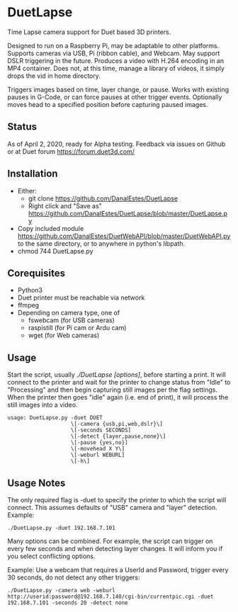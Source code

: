 # DuetLapse
Time Lapse camera support for Duet based 3D printers.

Designed to run on a Raspberry Pi, may be adaptable to other platforms. Supports cameras via USB, Pi (ribbon cable), and Webcam.  May support DSLR triggering in the future. Produces a video with H.264 encoding in an MP4 container. Does not, at this time, manage a library of videos, it simply drops the vid in home directory. 

Triggers images based on time, layer change, or pause.  Works with existing pauses in G-Code, or can force pauses at other trigger events. Optionally moves head to a specified position before capturing paused images. 

## Status

As of April 2, 2020, ready for Alpha testing. Feedback via issues on Github or at Duet forum https://forum.duet3d.com/

## Installation
* Either:
  * git clone https://github.com/DanalEstes/DuetLapse
  * Right click and "Save as" https://github.com/DanalEstes/DuetLapse/blob/master/DuetLapse.py 
* Copy included module https://github.com/DanalEstes/DuetWebAPI/blob/master/DuetWebAPI.py to the same directory, or to anywhere in python's libpath. 
* chmod 744 DuetLapse.py


## Corequisites 

* Python3
* Duet printer must be reachable via network
* ffmpeg
* Depending on camera type, one of
  * fswebcam (for USB cameras)
  * raspistill (for Pi cam or Ardu cam)
  * wget (for Web cameras)
  
## Usage

Start the script, usually *./DuetLapse \[options\]*, before starting a print.  It will connect to the printer and wait for the printer to change status from "Idle" to "Processing" and then begin capturing still images per the flag settings.  When the printer then goes "idle" again (i.e. end of print), it will process the still images into a video. 

```
usage: DuetLapse.py -duet DUET 
                    \[-camera {usb,pi,web,dslr}\]
                    \[-seconds SECONDS] 
                    \[-detect {layer,pause,none}\]
                    \[-pause {yes,no}] 
                    \[-movehead X Y\]
                    \[-weburl WEBURL]
                    \[-h\]
```

## Usage Notes

The only required flag is -duet to specify the printer to which the script will connect.  This assumes defaults of "USB" camera and "layer" detection. Example:
```
./DuetLapse.py -duet 192.168.7.101 
```

Many options can be combined.  For example, the script can trigger on every few seconds and when detecting layer changes. It will inform you if you select conflicting options. 

Example: Use a webcam that requires a UserId and Password, trigger every 30 seconds, do not detect any other triggers:
```
./DuetLapse.py -camera web -weburl http://userid:password@192.168.7.140/cgi-bin/currentpic.cgi -duet 192.168.7.101 -seconds 20 -detect none
```




  


